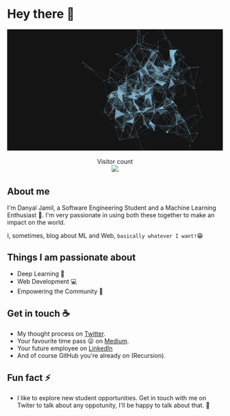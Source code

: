# Hey there :wave:

<img src="https://github.com/D3nii/D3nii/blob/master/resources/Ai.gif" alt="Hello world">

<p align="center"> 
  Visitor count<br>
  <img src="https://profile-counter.glitch.me/D3nii/count.svg" />
</p>

## About me

I'm Danyal Jamil, a Software Engineering Student and a Machine Learning Enthusiast :robot:. I'm very passionate in using both these together to make an impact on the world.

I, sometimes, blog about ML and Web, `basically whatever I want!`:grin:


## Things I am passionate about

- Deep Learning :robot:
- Web Development 💻
- Empowering the Community :muscle:

## Get in touch :coffee:

- My thought process on [Twitter](https://twitter.com/Danyal0_o).
- Your favourite time pass :stuck_out_tongue: on [Medium](https://medium.com/@D3nii).
- Your future employee on [LinkedIn](https://www.linkedin.com/in/d3ni/)
- And of course GitHub you're already on (Recursion).

## Fun fact :zap:

- I like to explore new student opportunities. Get in touch with me on Twiter to talk about any oppotunity, I'll be happy to talk about that. :pray:

<!--
D3nii/D3nii is a ✨ _special_ ✨ repository because its `README.md` (this file) appears on your GitHub profile and it's heavily inspired by sagar-viradiya's profile.

- The Gif is from https://giphy.com/gifs/black-and-white-trippy-abstract-l1KdbtnCAlxSEzi1i
-->
